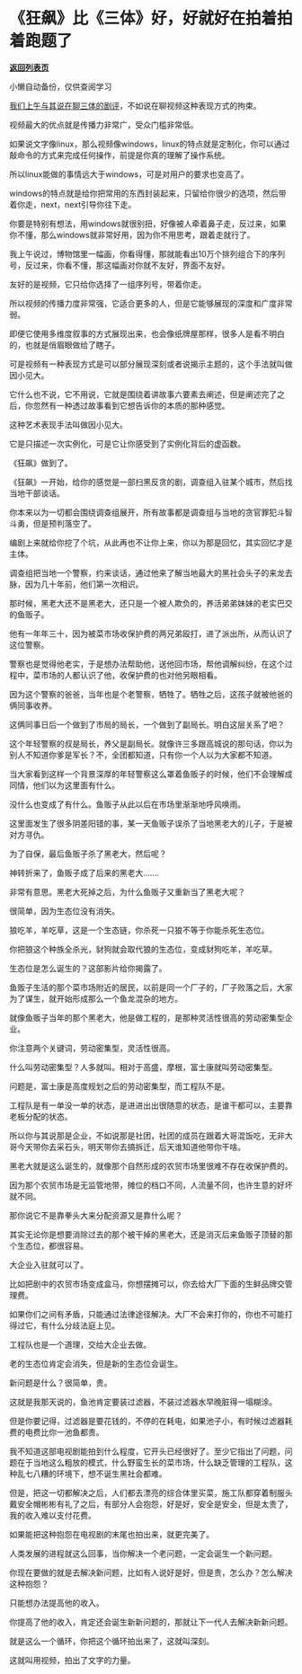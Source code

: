 # 《狂飙》比《三体》好，好就好在拍着拍着跑题了

[**返回列表页**](/gzh/记忆承载3)

小懒自动备份，仅供查阅学习

[我们上午与其说在聊三体的剧评](http://mp.weixin.qq.com/s?__biz=MzU0MjYwNDU2Mw==&mid=2247509405&idx=1&sn=a7685dd63fd43b846bf1546d435c5979&chksm=fb1ac9e1cc6d40f769c58589088f933922bcc0154c64b2b80450ea390ee115d616ffd41a3076&scene=21#wechat_redirect)，不如说在聊视频这种表现方式的拘束。  

视频最大的优点就是传播力非常广，受众门槛非常低。  

如果说文字像linux，那么视频像windows，linux的特点就是定制化，你可以通过敲命令的方式来完成任何操作，前提是你真的理解了操作系统。  

所以linux能做的事情远大于windows，可是对用户的要求也变高了。

windows的特点就是给你把常用的东西封装起来，只留给你很少的选项，然后带着你走，next，next引导你往下走。  

你要是特别有想法，用windows就很别扭，好像被人牵着鼻子走，反过来，如果你不懂，那么windows就非常好用，因为你不用思考，跟着走就行了。  

我上午说过，博物馆里一幅画，你看得懂，那就能看出10万个排列组合下的序列号，反过来，你看不懂，那这幅画对你就不友好，界面不友好。  

友好的是视频，它只给你选择了一组序列号，带着你走。

所以视频的传播力度非常强，它适合更多的人，但是它能够展现的深度和广度非常弱。  

即便它使用多维度叙事的方式展现出来，也会像纸牌屋那样，很多人是看不明白的，也就是俏眉眼做给了瞎子。  

可是视频有一种表现方式是可以部分展现深刻或者说揭示主题的，这个手法就叫做因小见大。

它什么也不说，它不用说，它就是围绕着讲故事六要素去阐述，但是阐述完了之后，你忽然有一种透过故事看到它想告诉你的本质的那种感觉。  

这种艺术表现手法叫做因小见大。

它是只描述一次实例化，可是它让你感受到了实例化背后的虚函数。  

《狂飙》做到了。  

《狂飙》一开始，给你的感觉是一部扫黑反贪的剧，调查组入驻某个城市，然后找当地干部谈话。

你本来以为一切都会围绕调查组展开，所有故事都是调查组与当地的贪官罪犯斗智斗勇，但是预判落空了。  

编剧上来就给你挖了个坑，从此再也不让你上来，你以为那是回忆，其实回忆才是主体。  

调查组把当地一个警察，约来谈话，通过他来了解当地最大的黑社会头子的来龙去脉，因为几十年前，他们第一次相识。  

那时候，黑老大还不是黑老大，还只是一个被人欺负的，养活弟弟妹妹的老实巴交的鱼贩子。

他有一年年三十，因为被菜市场收保护费的两兄弟殴打，进了派出所，从而认识了这位警察。  

警察也是觉得他老实，于是想办法帮助他，送他回市场，帮他调解纠纷，在这个过程中，菜市场的人都认识了他，收保护费的也对他另眼相看。

因为这个警察的爸爸，当年也是个老警察，牺牲了。牺牲之后，这孩子就被他爸的俩同事收养。

这俩同事日后一个做到了市局的局长，一个做到了副局长。明白这层关系了吧？  

这个年轻警察的叔是局长，养父是副局长。就像许三多跟高城说的那句话，你以为别人不知道你爹是军长？不，全团都知道，只有你一个人以为大家都不知道。

当大家看到这样一个背景深厚的年轻警察这么罩着鱼贩子的时候，他们不会理解成同情，他们以为这里面有什么。  

没什么也变成了有什么。鱼贩子从此以后在市场里渐渐地呼风唤雨。

这里面发生了很多阴差阳错的事，某一天鱼贩子误杀了当地黑老大的儿子，于是被对方寻仇。  

为了自保，最后鱼贩子杀了黑老大，然后呢？  

神转折来了，鱼贩子成了后来的黑老大.......

非常有意思。黑老大死掉之后，为什么鱼贩子又重新当了黑老大呢？

很简单，因为生态位没有消失。

狼吃羊，羊吃草，这是一个生态链，你杀死一只狼不等于你能杀死生态位。

你把狼这个种族全杀光，豺狗就会取代狼的生态位，变成豺狗吃羊，羊吃草。  

生态位是怎么诞生的？这部影片给你揭露了。  

鱼贩子生活的那个菜市场附近的居民，以前是同一个厂子的，厂子败落之后，大家为了谋生，就开始形成那么一个鱼龙混杂的地方。  

就像鱼贩子当年的那个黑老大，他是做工程的，是那种灵活性很高的劳动密集型企业。  

你注意两个关键词，劳动密集型，灵活性很高。  

什么叫劳动密集型？人多就叫。相对于高盛，摩根，富士康就叫劳动密集型。  

问题是，富士康是高度规划之后的劳动密集型，而工程队不是。

工程队是有一单没一单的状态，是进进出出很随意的状态，是谁干都可以，主要靠老板分配的状态。

所以你与其说那是企业，不如说那是社团，社团的成员在跟着大哥混饭吃，无非大哥今天带你去采石头，明天带你去搞拆迁，后天谁知道他带你干啥。  

黑老大就是这么诞生的，就像那个自然形成的农贸市场里很难不存在收保护费的。  

因为那个农贸市场是无监管地带，摊位的档口不同，人流量不同，也许生意的好坏就不同。  

那你说它不是靠拳头大来分配资源又是靠什么呢？  

其实无论你是想要消除过去的那个被干掉的黑老大，还是消灭后来鱼贩子顶替的那个生态位，都很容易。  

大企业入驻就可以了。  

比如把剧中的农贸市场变成盒马，你想摆摊可以，你去给大厂下面的生鲜品牌交管理费。  

如果你们之间有矛盾，只能通过法律途径解决。大厂不会来打你的，你也不可能打得过它，有什么分歧法庭上见。  

工程队也是一个道理，交给大企业去做。  

老的生态位肯定会消失，但是新的生态位会诞生。  

新问题是什么？很简单，贵。

这就是我那天说的，鱼池肯定要装过滤器，不装过滤器水早晚脏得一塌糊涂。  

但是你要记得，过滤器是要花钱的，不停的在耗电，如果池子小，有时候过滤器耗费的电费比你一池鱼都贵。

我不知道这部电视剧能拍到什么程度，它开头已经很好了。至少它指出了问题，问题在于当地这么粗放的模式，什么野蛮生长的菜市场，什么缺乏管理的工程队，这种乱七八糟的环境下，想不诞生黑社会都难。

但是，把这一切都解决之后，人们都去漂亮的综合体里买菜，施工队都穿着制服头戴安全帽彬彬有礼了之后，有部分人会抱怨，好是好，安全是安全，但是太贵了，我的收入难以支付花费。  

如果能把这种抱怨在电视剧的末尾也拍出来，就更完美了。  

人类发展的进程就这么回事，当你解决一个老问题，一定会诞生一个新问题。  

你现在要做的就是去解决新问题，比如有人说好是好，但是贵，怎么办？怎么解决这种抱怨？  

只能想办法提高他的收入。

你提高了他的收入，肯定还会诞生新新问题的，那就让下一代人去解决新新问题。  

就是这么一个循环，你把这个循环拍出来了，这就叫深刻。  

这就叫用视频，拍出了文字的力量。

